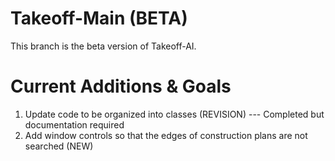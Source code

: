 # Takeoff-Main (BETA)
This branch is the beta version of Takeoff-AI.  

# Current Additions & Goals  
1. Update code to be organized into classes (REVISION)  --- Completed but documentation required
2. Add window controls so that the edges of construction plans are not searched (NEW)
